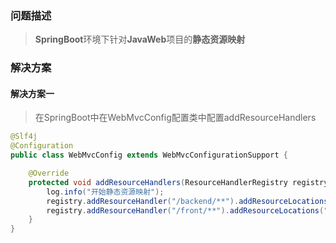 ### 问题描述
> **SpringBoot**环境下针对**JavaWeb**项目的**静态资源映射**

### 解决方案
#### 解决方案一
> 在SpringBoot中在WebMvcConfig配置类中配置addResourceHandlers

```java
@Slf4j
@Configuration
public class WebMvcConfig extends WebMvcConfigurationSupport {

    @Override
    protected void addResourceHandlers(ResourceHandlerRegistry registry) {
        log.info("开始静态资源映射");
        registry.addResourceHandler("/backend/**").addResourceLocations("classpath:/backend/");
        registry.addResourceHandler("/front/**").addResourceLocations("classpath:/front/");
    }
}
```
